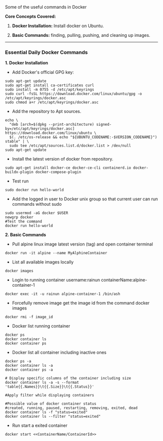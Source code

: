 Some of the useful commands in Docker

**Core Concepts Covered:**

1.  **Docker Installation:** Install docker on Ubuntu.

2.  **Basic Commands:** finding, pulling, pushing, and cleaning up images.

---

### Essential Daily Docker Commands



**1. Docker Installation**

* Add Docker's official GPG key:

```
sudo apt-get update
sudo apt-get install ca-certificates curl
sudo install -m 0755 -d /etc/apt/keyrings
sudo curl -fsSL https://download.docker.com/linux/ubuntu/gpg -o /etc/apt/keyrings/docker.asc
sudo chmod a+r /etc/apt/keyrings/docker.asc
```
* Add the repository to Apt sources. 

```
echo \
  "deb [arch=$(dpkg --print-architecture) signed-by=/etc/apt/keyrings/docker.asc] https://download.docker.com/linux/ubuntu \
  $(. /etc/os-release && echo "${UBUNTU_CODENAME:-$VERSION_CODENAME}") stable" | \
  sudo tee /etc/apt/sources.list.d/docker.list > /dev/null
sudo apt-get update
```

* Install the latest version of docker from repository.

```
sudo apt-get install docker-ce docker-ce-cli containerd.io docker-buildx-plugin docker-compose-plugin
```

* Test run

```
sudo docker run hello-world
```

* Add the logged in user to Docker unix group so that current user can run commands without sudo

```
sudo usermod -aG docker $USER
newgrp docker
#Test the command
docker run hello-world
```
**2. Basic Commands**

* Pull alpine linux image latest version (tag) and open container terminal

```
docker run -it alpine --name MyAlphineContainer
```

* List all available images locally

```
docker images
```

* Login to running container username:rainun containerName:alpine-container-1
```
docker exec -it -u rainun alpine-container-1 /bin/ash
```

* Forcefully remove image get the image id from the command docker images
```
docker rmi -f image_id
```

* Docker list running container
```
docker ps 
docker container ls
docker container ps 
```
* Docker list all container including inactive ones
```
docker ps -a
docker container ls -a
docker container ps -a

# Display specific columns of the container including size
docker container ls -a -s --format 'table{{.Names}}\t{{.Size}}\t{{.Status}}'

#Apply filter while displaying containers

#Possible value of docker container status 
#created, running, paused, restarting, removing, exited, dead
docker container ls -f "status=exited"
docker container ls --filter "status=exited"

```
* Run start a exited container 
```
docker start <<ContainerName/ContainerId>>
```

